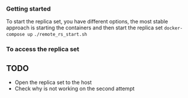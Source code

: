 ### Getting started
To start the replica set, you have different options, the most stable approach is starting the containers and then start the replica set
`docker-compose up`
`./remote_rs_start.sh`

### To access the replica set

## TODO
- Open the replica set to the host
- Check why is not working on the second attempt
